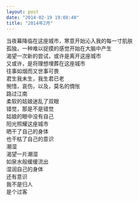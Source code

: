 ```yaml
---
layout: post
date: "2014-02-19 19:08:40"
title: "2014年2月"
---
```


当夜幕降临在这座城市，寒意开始沁入我的每一寸肌肤  
孤独，一种难以捉摸的感觉开始在大脑中产生  
渴望一次新的尝试，或许是离开这座城市  
又或许，是将理想埋葬在这座城市  
往事如烟而又世事可畏  
君生我未生，我生君已老  
惋惜，哀伤，以及，莫名的惆怅  
路过江南  
柔软的姑娘迷乱了双眼  
错觉，那是不是错觉  
姑娘的眼中没有自己  
阳光照耀这座城市  
晒干了自己的身体  
也干枯了自己的意识  
潮湿  
渴望一片潮湿  
如泉水般缓缓流出  
湿润自己的身体  
还有意识  
我不是归人  
是个过客  
